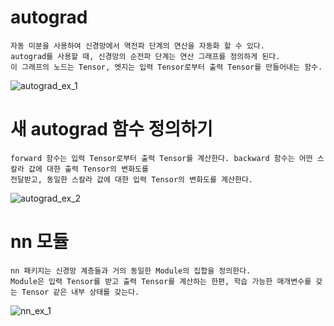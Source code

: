 # autograd

	자동 미분을 사용하여 신경망에서 역전파 단계의 연산을 자동화 할 수 있다.
	autograd를 사용할 때, 신경망의 순전파 단계는 연산 그래프를 정의하게 된다.
	이 그래프의 노드는 Tensor, 엣지는 입력 Tensor로부터 출력 Tensor를 만들어내는 함수.
![autograd_ex_1](https://user-images.githubusercontent.com/72618459/97675814-118ff200-1ad3-11eb-9791-89cbe9b155d5.PNG)


# 새 autograd 함수 정의하기

	forward 함수는 입력 Tensor로부터 출력 Tensor를 계산한다. backward 함수는 어떤 스칼라 값에 대한 출력 Tensor의 변화도를 
	전달받고, 동일한 스칼라 값에 대한 입력 Tensor의 변화도를 계산한다.
![autograd_ex_2](https://user-images.githubusercontent.com/72618459/97675821-12c11f00-1ad3-11eb-9f5a-81d1008680b1.PNG)


# nn 모듈

	nn 패키지는 신경망 계층들과 거의 동일한 Module의 집합을 정의한다.
	Module은 입력 Tensor를 받고 출력 Tensor를 계산하는 한편, 학습 가능한 매개변수를 갖는 Tensor 같은 내부 상태를 갖는다.
![nn_ex_1](https://user-images.githubusercontent.com/72618459/97675827-148ae280-1ad3-11eb-968d-05ebe7ab5670.PNG)
